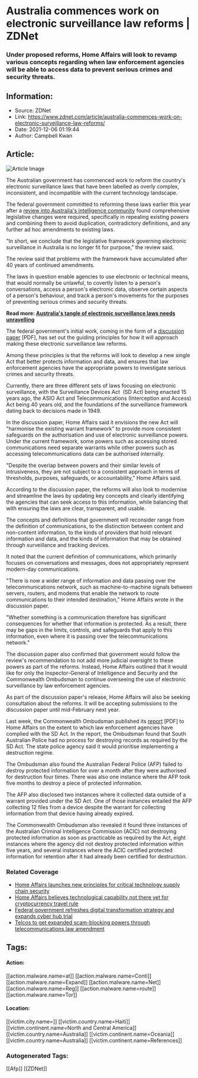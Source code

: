 # Australia commences work on electronic surveillance law reforms | ZDNet
### Under proposed reforms, Home Affairs will look to revamp various concepts regarding when law enforcement agencies will be able to access data to prevent serious crimes and security threats.

## Information:
+ Source: ZDNet
+ Link: https://www.zdnet.com/article/australia-commences-work-on-electronic-surveillance-law-reforms/
+ Date: 2021-12-06 01:19:44
+ Author: Campbell Kwan


## Article:
![Article Image](https://www.zdnet.com/a/img/resize/76ecb1de544bfb69c0eed4f609957885cbbf20d7/2021/10/14/31150cff-22bb-4487-b7c2-004fb0db8459/shutterstock-574000213.jpg?width=770&height=578&fit=crop&auto=webp)

The Australian government has commenced work to reform the country's electronic surveillance laws that have been labelled as overly complex, inconsistent, and incompatible with the current technology landscape. 

The federal government committed to reforming these laws earlier this year after a [review into Australia's intelligence community](https://www.zdnet.com/article/intelligence-review-recommends-new-electronic-surveillance-act-for-australia/) found comprehensive legislative changes were required, specifically in repealing existing powers and combining them to avoid duplication, contradictory definitions, and any further ad hoc amendments to existing laws. 

"In short, we conclude that the legislative framework governing electronic surveillance in Australia is no longer fit for purpose," the review said. 

The review said that problems with the framework have accumulated after 40 years of continued amendments. 

The laws in question enable agencies to use electronic or technical means, that would normally be unlawful, to covertly listen to a person's conversations, access a person's electronic data, observe certain aspects of a person's behaviour, and track a person's movements for the purposes of preventing serious crimes and security threats. 

**Read more: [Australia's tangle of electronic surveillance laws needs unravelling](https://www.zdnet.com/article/australias-tangle-of-electronic-surveillance-laws-needs-unravelling/)** 

The federal government's initial work, coming in the form of a [discussion paper](https://www.homeaffairs.gov.au/reports-and-pubs/files/electronic-surveillance-framework-discussion-paper.pdf) [PDF], has set out the guiding principles for how it will approach making these electronic surveillance law reforms. 






Among these principles is that the reforms will look to develop a new single Act that better protects information and data, and ensures that law enforcement agencies have the appropriate powers to investigate serious crimes and security threats. 

Currently, there are three different sets of laws focusing on electronic surveillance, with the Surveillance Devices Act  (SD Act) being enacted 15 years ago, the ASIO Act and Telecommunications (Interception and Access) Act being 40 years old, and the foundations of the surveillance framework dating back to decisions made in 1949. 

In the discussion paper, Home Affairs said it envisions the new Act will "harmonise the existing warrant framework" to provide more consistent safeguards on the authorisation and use of electronic surveillance powers. Under the current framework, some powers such as accessing stored communications need separate warrants while other powers such as accessing telecommunications data can be authorised internally. 

"Despite the overlap between powers and their similar levels of intrusiveness, they are not subject to a consistent approach in terms of thresholds, purposes, safeguards, or accountability," Home Affairs said. 

According to the discussion paper, the reforms will also look to modernise and streamline the laws by updating key concepts and clearly identifying the agencies that can seek access to this information, while balancing that with ensuring the laws are clear, transparent, and usable. 

The concepts and definitions that government will reconsider range from the definition of communications, to the distinction between content and non-content information, to the kinds of providers that hold relevant information and data, and the kinds of information that may be obtained through surveillance and tracking devices. 

It noted that the current definition of communications, which primarily focuses on conversations and messages, does not appropriately represent modern-day communications. 

"There is now a wider range of information and data passing over the telecommunications network, such as machine-to-machine signals between servers, routers, and modems that enable the network to route communications to their intended destination," Home Affairs wrote in the discussion paper. 

"Whether something is a communication therefore has significant consequences for whether that information is protected. As a result, there may be gaps in the limits, controls, and safeguards that apply to this information, even where it is passing over the telecommunications network." 

The discussion paper also confirmed that government would follow the review's recommendation to not add more judicial oversight to these powers as part of the reforms. Instead, Home Affairs outlined that it would like for only the Inspector-General of Intelligence and Security and the Commonwealth Ombudsman to continue overseeing the use of electronic surveillance by law enforcement agencies. 

As part of the discussion paper's release, Home Affairs will also be seeking consultation about the reforms. It will be accepting submissions to the discussion paper until mid-February next year.  

Last week, the Commonwealth Ombudsman published its [report](https://www.ombudsman.gov.au/__data/assets/pdf_file/0020/112556/Surveillance-Devices-Act-2004-Commonwealth-Ombudsmans-report-on-agencies-compliance-1-July-to-31-December-2020-A2154913.pdf) [PDF] to Home Affairs on the extent to which law enforcement agencies have complied with the SD Act. In the report, the Ombudsman found that South Australian Police had no process for destroying records as required by the SD Act. The state police agency said it would prioritise implementing a destruction regime.

The Ombudsman also found the Australian Federal Police (AFP) failed to destroy protected information for over a month after they were authorised for destruction four times. There was also one instance where the AFP took five months to destroy a piece of protected information. 

The AFP also disclosed two instances where it collected data outside of a warrant provided under the SD Act. One of those instances entailed the AFP collecting 12 files from a device despite the warrant for collecting information from that device having already expired.

The Commonwealth Ombudsman also revealed it found three instances of the Australian Criminal Intelligence Commission (ACIC) not destroying protected information as soon as practicable as required by the Act, eight instances where the agency did not destroy protected information within five years, and several instances where the ACIC certified protected information for retention after it had already been certified for destruction.

### Related Coverage

* [Home Affairs launches new principles for critical technology supply chain security](/article/home-affairs-launches-new-principles-for-critical-technology-supply-chain-security/)
* [Home Affairs believes technological capability not there yet for cryptocurrency travel rule](/article/home-affairs-believes-technological-capability-not-there-yet-for-cryptocurrency-travel-rule/)
* [Federal government refreshes digital transformation strategy and expands cyber hub trial](/article/australian-government-updates-digital-transformation-strategy-and-expands-cyber-hub-trial/)
* [Telcos to get expanded scam-blocking powers through telecommunications law amendment](/article/telcos-to-get-expanded-scam-blocking-powers-through-telecommunications-law-amendment/)





## Tags:

#### Action:
[[action.malware.name=at]] [[action.malware.name=Conti]] [[action.malware.name=Expand]] [[action.malware.name=Net]] [[action.malware.name=Reg]] [[action.malware.name=route]] [[action.malware.name=Tor]]

#### Location:
[[victim.city.name=]] [[victim.country.name=Haiti]] [[victim.continent.name=North and Central America]] [[victim.country.name=Australia]] [[victim.continent.name=Oceania]] [[victim.country.name=Australia]] [[victim.continent.name=References]]

### Autogenerated Tags:
[[Afp]] [[ZDNet]]

